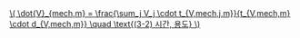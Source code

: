 <a href="/eco2_guide_center/1.%20ECO2%20Logic%20Guide/Hee1_Equation_List.html" class="equation-link" target="_blank" rel="noopener noreferrer">
  \( \dot{V}_{mech,m} = \frac{\sum_j V_j \cdot t_{V,mech,j,m}}{t_{V,mech,m} \cdot d_{V,mech,m}} \quad \text{(3-2) 시간, 용도} \)
</a>
